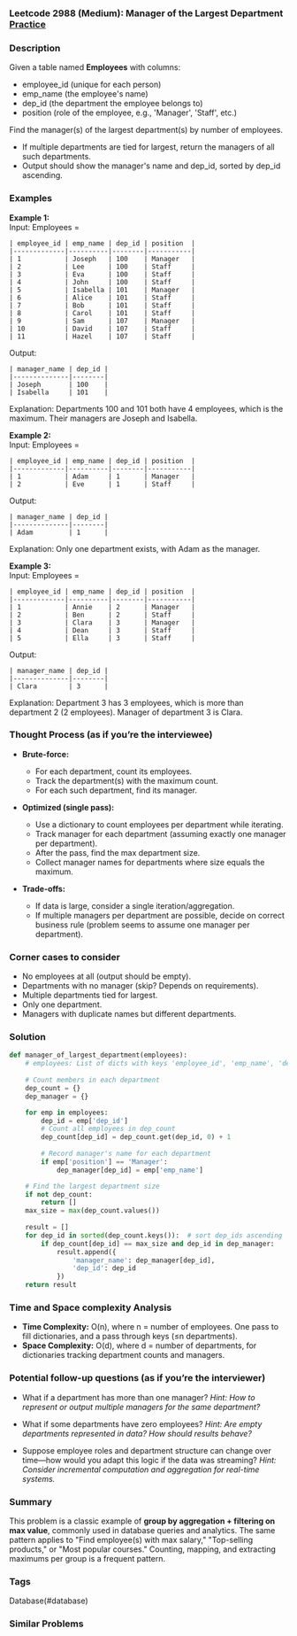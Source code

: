 ### Leetcode 2988 (Medium): Manager of the Largest Department [Practice](https://leetcode.com/problems/manager-of-the-largest-department)

### Description  
Given a table named **Employees** with columns:  
- employee_id (unique for each person)  
- emp_name (the employee's name)  
- dep_id (the department the employee belongs to)  
- position (role of the employee, e.g., 'Manager', 'Staff', etc.)

Find the manager(s) of the largest department(s) by number of employees.  
- If multiple departments are tied for largest, return the managers of all such departments.
- Output should show the manager's name and dep_id, sorted by dep_id ascending.

### Examples  

**Example 1:**  
Input: Employees =  
```
| employee_id | emp_name | dep_id | position  |
|-------------|----------|--------|-----------|
| 1           | Joseph   | 100    | Manager   |
| 2           | Lee      | 100    | Staff     |
| 3           | Eva      | 100    | Staff     |
| 4           | John     | 100    | Staff     |
| 5           | Isabella | 101    | Manager   |
| 6           | Alice    | 101    | Staff     |
| 7           | Bob      | 101    | Staff     |
| 8           | Carol    | 101    | Staff     |
| 9           | Sam      | 107    | Manager   |
| 10          | David    | 107    | Staff     |
| 11          | Hazel    | 107    | Staff     |
```
Output:  
```
| manager_name | dep_id |
|--------------|--------|
| Joseph       | 100    |
| Isabella     | 101    |
```
Explanation: Departments 100 and 101 both have 4 employees, which is the maximum. Their managers are Joseph and Isabella.

**Example 2:**  
Input: Employees =  
```
| employee_id | emp_name | dep_id | position  |
|-------------|----------|--------|-----------|
| 1           | Adam     | 1      | Manager   |
| 2           | Eve      | 1      | Staff     |
```
Output:  
```
| manager_name | dep_id |
|--------------|--------|
| Adam         | 1      |
```
Explanation: Only one department exists, with Adam as the manager.

**Example 3:**  
Input: Employees =  
```
| employee_id | emp_name | dep_id | position  |
|-------------|----------|--------|-----------|
| 1           | Annie    | 2      | Manager   |
| 2           | Ben      | 2      | Staff     |
| 3           | Clara    | 3      | Manager   |
| 4           | Dean     | 3      | Staff     |
| 5           | Ella     | 3      | Staff     |
```
Output:  
```
| manager_name | dep_id |
|--------------|--------|
| Clara        | 3      |
```
Explanation: Department 3 has 3 employees, which is more than department 2 (2 employees). Manager of department 3 is Clara.

### Thought Process (as if you’re the interviewee)  

- **Brute-force:**  
  - For each department, count its employees.
  - Track the department(s) with the maximum count.
  - For each such department, find its manager.

- **Optimized (single pass):**  
  - Use a dictionary to count employees per department while iterating.
  - Track manager for each department (assuming exactly one manager per department).
  - After the pass, find the max department size.
  - Collect manager names for departments where size equals the maximum.

- **Trade-offs:**  
  - If data is large, consider a single iteration/aggregation.
  - If multiple managers per department are possible, decide on correct business rule (problem seems to assume one manager per department).

### Corner cases to consider  
- No employees at all (output should be empty).
- Departments with no manager (skip? Depends on requirements).
- Multiple departments tied for largest.
- Only one department.
- Managers with duplicate names but different departments.

### Solution

```python
def manager_of_largest_department(employees):
    # employees: List of dicts with keys 'employee_id', 'emp_name', 'dep_id', 'position'
    
    # Count members in each department
    dep_count = {}
    dep_manager = {}

    for emp in employees:
        dep_id = emp['dep_id']
        # Count all employees in dep_count
        dep_count[dep_id] = dep_count.get(dep_id, 0) + 1
        
        # Record manager's name for each department
        if emp['position'] == 'Manager':
            dep_manager[dep_id] = emp['emp_name']

    # Find the largest department size
    if not dep_count:
        return []
    max_size = max(dep_count.values())
    
    result = []
    for dep_id in sorted(dep_count.keys()):  # sort dep_ids ascending
        if dep_count[dep_id] == max_size and dep_id in dep_manager:
            result.append({
                'manager_name': dep_manager[dep_id],
                'dep_id': dep_id
            })
    return result
```

### Time and Space complexity Analysis  

- **Time Complexity:** O(n), where n = number of employees. One pass to fill dictionaries, and a pass through keys (≤n departments).
- **Space Complexity:** O(d), where d = number of departments, for dictionaries tracking department counts and managers.

### Potential follow-up questions (as if you’re the interviewer)  

- What if a department has more than one manager?
  *Hint: How to represent or output multiple managers for the same department?*

- What if some departments have zero employees?
  *Hint: Are empty departments represented in data? How should results behave?*

- Suppose employee roles and department structure can change over time—how would you adapt this logic if the data was streaming?
  *Hint: Consider incremental computation and aggregation for real-time systems.*

### Summary
This problem is a classic example of **group by aggregation + filtering on max value**, commonly used in database queries and analytics. The same pattern applies to "Find employee(s) with max salary," "Top-selling products," or "Most popular courses." Counting, mapping, and extracting maximums per group is a frequent pattern.

### Tags
Database(#database)

### Similar Problems
